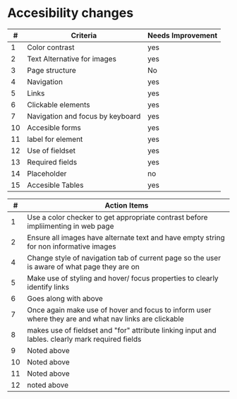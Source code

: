 # Accesibility changes

| #   | Criteria | Needs Improvement | 
| --- | --- | --- |
| 1 | Color contrast| yes |
| 2 | Text Alternative for images | yes |
| 3 | Page structure | No |
| 4 | Navigation | yes|
| 5 | Links | yes |
| 6 | Clickable elements | yes |
| 7 | Navigation and focus by keyboard | yes |
| 10 | Accesible forms | yes |
| 11 | label for element | yes|
| 12 | Use of fieldset | yes |
| 13 | Required fields | yes |
| 14 | Placeholder | no |
| 15 | Accesible Tables | yes  |






| # | Action Items|     
|---|---|
| 1 | Use a color checker to get appropriate contrast before impliimenting in web page|
| 2 | Ensure all images have alternate text and have empty string for non informative images |
| 4 | Change style of navigation tab of current page so the user is aware of what page they are on |
| 5 | Make use of styling and hover/ focus properties to clearly identify links |
| 6 | Goes along with above |
| 7 | Once again make use of hover and focus to inform user where they are and what nav links are clickable |
| 8 | makes use of fieldset and "for" attribute linking input and lables. clearly mark required fields |
| 9 | Noted above |
| 10 | Noted above |
| 11 | Noted above |
| 12 | noted above |


